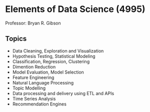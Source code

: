 # Elements of Data Science (4995)
Professor: Bryan R. Gibson
## Topics
- Data Cleaning, Exploration and Visualization
- Hypothesis Testing, Statistical Modeling
- Classification, Regression, Clustering
- Dimention Reduction
- Model Evaluation, Model Selection
- Feature Engineering
- Natural Language Processing
- Topic Modelling
- Data processing and delivery using ETL and APIs
- Time Series Analysis
- Recommendation Engines
